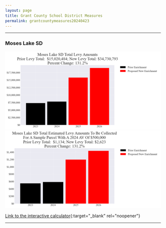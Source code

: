 ```yaml
---
layout: page
title: Grant County School District Measures
permalink: grantcountymeasures20240423
---
```


___

### Moses Lake SD

![Moses Lake SD enrichment levy totals chart](pagesManual/LeviesReport/20240423/MosesLakeEnrichment.png "Moses Lake SD enrichment levy totals chart")
![Moses Lake SD enrichment levy example parcel chart](pagesManual/LeviesReport/20240423/MosesLakeEnrichmentParcel.png "Moses Lake SD enrichment  example parcel chart")

[Link to the interactive calculator](calculator_moses_lake_enrichment_20240423_enhanced){:target="_blank" rel="noopener"}

___

